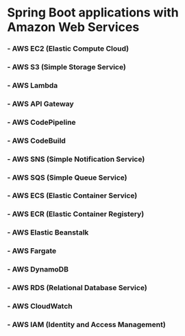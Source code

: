 # Spring Boot applications with Amazon Web Services
### - AWS EC2 (Elastic Compute Cloud)
### - AWS S3 (Simple Storage Service)
### - AWS Lambda
### - AWS API Gateway
### - AWS CodePipeline
### - AWS CodeBuild
### - AWS SNS (Simple Notification Service)
### - AWS SQS (Simple Queue Service)
### - AWS ECS (Elastic Container Service)
### - AWS ECR (Elastic Container Registery)
### - AWS Elastic Beanstalk
### - AWS Fargate
### - AWS DynamoDB
### - AWS RDS (Relational Database Service)
### - AWS CloudWatch
### - AWS IAM (Identity and Access Management)

